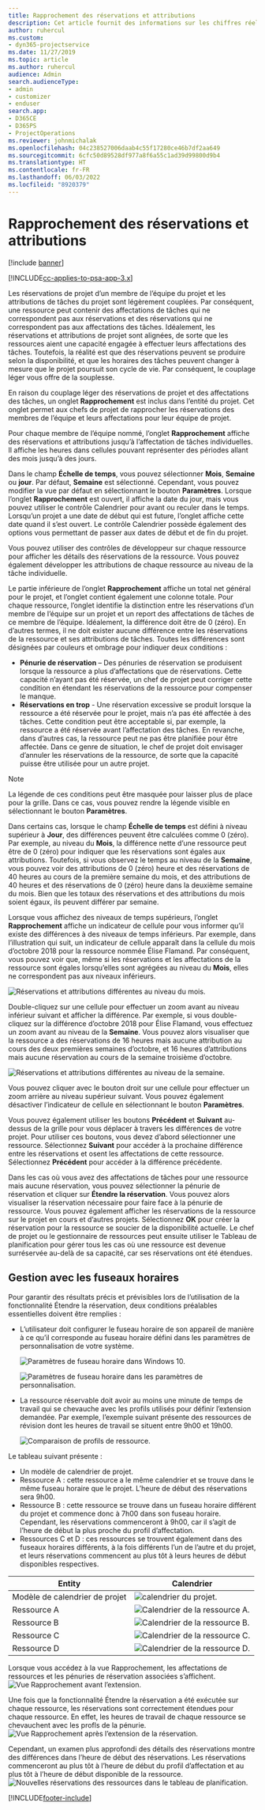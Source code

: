 ```yaml
---
title: Rapprochement des réservations et attributions
description: Cet article fournit des informations sur les chiffres réels.
author: ruhercul
ms.custom:
- dyn365-projectservice
ms.date: 11/27/2019
ms.topic: article
ms.author: ruhercul
audience: Admin
search.audienceType:
- admin
- customizer
- enduser
search.app:
- D365CE
- D365PS
- ProjectOperations
ms.reviewer: johnmichalak
ms.openlocfilehash: 04c238527006daab4c55f17280ce46b7df2aa649
ms.sourcegitcommit: 6cfc50d89528df977a8f6a55c1ad39d99800d9b4
ms.translationtype: HT
ms.contentlocale: fr-FR
ms.lasthandoff: 06/03/2022
ms.locfileid: "8920379"
---
```

# <a name="reconcile-bookings-and-assignments"></a>Rapprochement des réservations et attributions

[!include [banner](../includes/psa-now-project-operations.md)]

[!INCLUDE[cc-applies-to-psa-app-3.x](../includes/cc-applies-to-psa-app-3x.md)]

Les réservations de projet d’un membre de l’équipe du projet et les attributions de tâches du projet sont légèrement couplées. Par conséquent, une ressource peut contenir des affectations de tâches qui ne correspondent pas aux réservations et des réservations qui ne correspondent pas aux affectations des tâches. Idéalement, les réservations et attributions de projet sont alignées, de sorte que les ressources aient une capacité engagée à effectuer leurs affectations des tâches. Toutefois, la réalité est que des réservations peuvent se produire selon la disponibilité, et que les horaires des tâches peuvent changer à mesure que le projet poursuit son cycle de vie. Par conséquent, le couplage léger vous offre de la souplesse.

En raison du couplage léger des réservations de projet et des affectations des tâches, un onglet **Rapprochement** est inclus dans l’entité du projet. Cet onglet permet aux chefs de projet de rapprocher les réservations des membres de l’équipe et leurs affectations pour leur équipe de projet.

Pour chaque membre de l’équipe nommé, l’onglet **Rapprochement** affiche des réservations et attributions jusqu’à l’affectation de tâches individuelles. Il affiche les heures dans cellules pouvant représenter des périodes allant des mois jusqu’à des jours.

Dans le champ **Échelle de temps**, vous pouvez sélectionner **Mois**, **Semaine** ou **jour**. Par défaut, **Semaine** est sélectionné. Cependant, vous pouvez modifier la vue par défaut en sélectionnant le bouton **Paramètres**. Lorsque l’onglet **Rapprochement** est ouvert, il affiche la date du jour, mais vous pouvez utiliser le contrôle Calendrier pour avant ou reculer dans le temps. Lorsqu’un projet a une date de début qui est future, l’onglet affiche cette date quand il s’est ouvert. Le contrôle Calendrier possède également des options vous permettant de passer aux dates de début et de fin du projet.

Vous pouvez utiliser des contrôles de développeur sur chaque ressource pour afficher les détails des réservations de la ressource. Vous pouvez également développer les attributions de chaque ressource au niveau de la tâche individuelle.

Le partie inférieure de l’onglet **Rapprochement** affiche un total net général pour le projet, et l’onglet contient également une colonne totale. Pour chaque ressource, l’onglet identifie la distinction entre les réservations d’un membre de l’équipe sur un projet et un report des affectations de tâches de ce membre de l’équipe. Idéalement, la différence doit être de 0 (zéro). En d’autres termes, il ne doit exister aucune différence entre les réservations de la ressource et ses attributions de tâches. Toutes les différences sont désignées par couleurs et ombrage pour indiquer deux conditions :

- **Pénurie de réservation** – Des pénuries de réservation se produisent lorsque la ressource a plus d’affectations que de réservations. Cette capacité n’ayant pas été réservée, un chef de projet peut corriger cette condition en étendant les réservations de la ressource pour compenser le manque.
- **Réservations en trop** - Une réservation excessive se produit lorsque la ressource a été réservée pour le projet, mais n’a pas été affectée à des tâches. Cette condition peut être acceptable si, par exemple, la ressource a été réservée avant l’affectation des tâches. En revanche, dans d’autres cas, la ressource peut ne pas être planifiée pour être affectée. Dans ce genre de situation, le chef de projet doit envisager d’annuler les réservations de la ressource, de sorte que la capacité puisse être utilisée pour un autre projet.

> [!NOTE]
> La légende de ces conditions peut être masquée pour laisser plus de place pour la grille. Dans ce cas, vous pouvez rendre la légende visible en sélectionnant le bouton **Paramètres**.

Dans certains cas, lorsque le champ **Échelle de temps** est défini à niveau supérieur à **Jour**, des différences peuvent être calculées comme 0 (zéro). Par exemple, au niveau du **Mois**, la différence nette d’une ressource peut être de 0 (zéro) pour indiquer que les réservations sont égales aux attributions. Toutefois, si vous observez le temps au niveau de la **Semaine**, vous pouvez voir des attributions de 0 (zéro) heure et des réservations de 40 heures au cours de la première semaine du mois, et des attributions de 40 heures et des réservations de 0 (zéro) heure dans la deuxième semaine du mois. Bien que les totaux des réservations et des attributions du mois soient égaux, ils peuvent différer par semaine.

Lorsque vous affichez des niveaux de temps supérieurs, l’onglet **Rapprochement** affiche un indicateur de cellule pour vous informer qu’il existe des différences à des niveaux de temps inférieurs. Par exemple, dans l’illustration qui suit, un indicateur de cellule apparaît dans la cellule du mois d’octobre 2018 pour la ressource nommée Élise Flamand. Par conséquent, vous pouvez voir que, même si les réservations et les affectations de la ressource sont égales lorsqu’elles sont agrégées au niveau du **Mois**, elles ne correspondent pas aux niveaux inférieurs.

![Réservations et attributions différentes au niveau du mois.](media/reconcile-assignments-01.JPG)

Double-cliquez sur une cellule pour effectuer un zoom avant au niveau inférieur suivant et afficher la différence. Par exemple, si vous double-cliquez sur la différence d’octobre 2018 pour Élise Flamand, vous effectuez un zoom avant au niveau de la **Semaine**. Vous pouvez alors visualiser que la ressource a des réservations de 16 heures mais aucune attribution au cours des deux premières semaines d’octobre, et 16 heures d’attributions mais aucune réservation au cours de la semaine troisième d’octobre.

![Réservations et attributions différentes au niveau de la semaine.](media/reconcile-assignments-02.JPG)

Vous pouvez cliquer avec le bouton droit sur une cellule pour effectuer un zoom arrière au niveau supérieur suivant. Vous pouvez également désactiver l’indicateur de cellule en sélectionnant le bouton **Paramètres**. 

Vous pouvez également utiliser les boutons **Précédent** et **Suivant** au-dessus de la grille pour vous déplacer à travers les différences de votre projet. Pour utiliser ces boutons, vous devez d’abord sélectionner une ressource. Sélectionnez **Suivant** pour accéder à la prochaine différence entre les réservations et osent les affectations de cette ressource. Sélectionnez **Précédent** pour accéder à la différence précédente.

Dans les cas où vous avez des affectations de tâches pour une ressource mais aucune réservation, vous pouvez sélectionner la pénurie de réservation et cliquer sur **Étendre la réservation**. Vous pouvez alors visualiser la réservation nécessaire pour faire face à la pénurie de ressource. Vous pouvez également afficher les réservations de la ressource sur le projet en cours et d’autres projets. Sélectionnez **OK** pour créer la réservation pour la ressource se soucier de la disponibilité actuelle. Le chef de projet ou le gestionnaire de ressources peut ensuite utiliser le Tableau de planification pour gérer tous les cas où une ressource est devenue surréservée au-delà de sa capacité, car ses réservations ont été étendues.

## <a name="managing-with-time-zones"></a>Gestion avec les fuseaux horaires
Pour garantir des résultats précis et prévisibles lors de l’utilisation de la fonctionnalité Étendre la réservation, deux conditions préalables essentielles doivent être remplies :  

- L’utilisateur doit configurer le fuseau horaire de son appareil de manière à ce qu’il corresponde au fuseau horaire défini dans les paramètres de personnalisation de votre système.
 
  ![Paramètres de fuseau horaire dans Windows 10.](media/reconcile-assignments-03.png)

  ![Paramètres de fuseau horaire dans les paramètres de personnalisation.](media/reconcile-assignments-04.png)
 
- La ressource réservable doit avoir au moins une minute de temps de travail qui se chevauche avec les profils utilisés pour définir l’extension demandée. Par exemple, l’exemple suivant présente des ressources de révision dont les heures de travail se situent entre 9h00 et 19h00. 

  ![Comparaison de profils de ressource.](media/reconcile-assignments-05.png)

Le tableau suivant présente :

- Un modèle de calendrier de projet.
- Ressource A : cette ressource a le même calendrier et se trouve dans le même fuseau horaire que le projet. L’heure de début des réservations sera 9h00.
- Ressource B : cette ressource se trouve dans un fuseau horaire différent du projet et commence donc à 7h00 dans son fuseau horaire. Cependant, les réservations commenceront à 9h00, car il s’agit de l’heure de début la plus proche du profil d’affectation.
- Ressources C et D : ces ressources se trouvent également dans des fuseaux horaires différents, à la fois différents l’un de l’autre et du projet, et leurs réservations commencent au plus tôt à leurs heures de début disponibles respectives.

|Entity  |Calendrier  |
|-|-|
|Modèle de calendrier de projet   | ![calendrier du projet.](media/reconcile-assignments-06.png) |
|Ressource A  | ![Calendrier de la ressource A.](media/reconcile-assignments-06.png) |
|Ressource B  |  ![Calendrier de la ressource B.](media/reconcile-assignments-07.png) |
|Ressource C  |  ![Calendrier de la ressource C.](media/reconcile-assignments-08.png) |
|Ressource D  | ![Calendrier de la ressource D.](media/reconcile-assignments-09.png)  |
 
Lorsque vous accédez à la vue Rapprochement, les affectations de ressources et les pénuries de réservation associées s’affichent.
 ![Vue Rapprochement avant l’extension.](media/reconcile-assignments-10.png)

Une fois que la fonctionnalité Étendre la réservation a été exécutée sur chaque ressource, les réservations sont correctement étendues pour chaque ressource. En effet, les heures de travail de chaque ressource se chevauchent avec les profls de la pénurie.
 ![Vue Rapprochement après l’extension de la réservation.](media/reconcile-assignments-11.png) 

Cependant, un examen plus approfondi des détails des réservations montre des différences dans l’heure de début des réservations. Les réservations commenceront au plus tôt à l’heure de début du profil d’affectation et au plus tôt à l’heure de début disponible de la ressource.
 ![Nouvelles réservations des ressources dans le tableau de planification.](media/reconcile-assignments-12.png)


[!INCLUDE[footer-include](../includes/footer-banner.md)]
